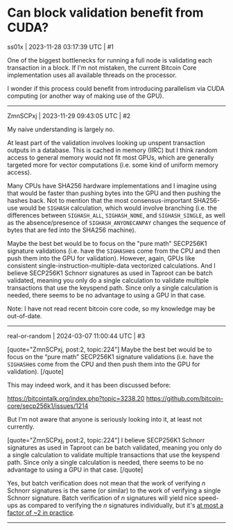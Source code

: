 # Can block validation benefit from CUDA?

ss01x | 2023-11-28 03:17:39 UTC | #1

One of the biggest bottlenecks for running a full node is validating each transaction in a block.
If I'm not mistaken, the current Bitcoin Core implementation uses all available threads on the processor.

I wonder if this process could benefit from introducing parallelism via CUDA computing (or another way of making use of the GPU).

-------------------------

ZmnSCPxj | 2023-11-29 09:43:05 UTC | #2

My naive understanding is largely no.

At least part of the validation involves looking up unspent transaction outputs in a database. This is cached in memory (IIRC) but I think random access to general memory would not fit most GPUs, which are generally targeted more for vector computations (i.e. some kind of uniform memory access).

Many CPUs have SHA256 hardware implementations and I imagine using that would be faster than pushing bytes into the GPU and then pushing the hashes back. Not to mention that the most consensus-important SHA256-use would be `SIGHASH` calculation, which would involve branching (i.e. the differences between `SIGHASH_ALL`, `SIGHASH_NONE`, and `SIGHASH_SINGLE`, as well as the absence/presence of `SIGHASH_ANYONECANPAY` changes the sequence of bytes that are fed into the SHA256 machine).

Maybe the best bet would be to focus on the "pure math" SECP256K1 signature validations (i.e. have the `SIGHASH`es come from the CPU and then push them into the GPU for validation).  However, again, GPUs like consistent single-instruction-multiple-data vectorized calculations. And I believe SECP256K1 Schnorr signatures as used in Taproot can be batch validated, meaning you only do a single calculation to validate multiple transactions that use the keyspend path. Since only a single calculation is needed, there seems to be no advantage to using a GPU in that case.

Note: I have not read recent bitcoin core code, so my knowledge may be out-of-date.

-------------------------

real-or-random | 2024-03-07 11:00:44 UTC | #3

[quote="ZmnSCPxj, post:2, topic:224"]
Maybe the best bet would be to focus on the “pure math” SECP256K1 signature validations (i.e. have the `SIGHASH`es come from the CPU and then push them into the GPU for validation).
[/quote]

This may indeed work, and it has been discussed before:

https://bitcointalk.org/index.php?topic=3238.20
https://github.com/bitcoin-core/secp256k1/issues/1214

But I'm not aware that anyone is seriously looking into it, at least not currently.

[quote="ZmnSCPxj, post:2, topic:224"]
I believe SECP256K1 Schnorr signatures as used in Taproot can be batch validated, meaning you only do a single calculation to validate multiple transactions that use the keyspend path. Since only a single calculation is needed, there seems to be no advantage to using a GPU in that case.
[/quote]

Yes, but batch verification does not mean that the work of verifying $n$ Schnorr signatures is the same (or similar) to the work of verifying a single Schnorr signature. Batch verification of $n$ signatures will yield nice speed-ups as compared to verifying the $n$ signatures individually, but it's [at most a factor of ~2 in practice](https://github.com/jonasnick/secp256k1/blob/869e7097d9835945a1663a321239418ad2f93ca4/doc/speedup-batch.md).

-------------------------

